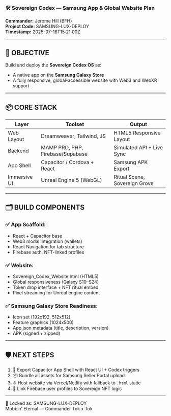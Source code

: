 ### 🛠️ Sovereign Codex — Samsung App & Global Website Plan

**Commander:** Jerome Hill (BFH)  
**Project Code:** SAMSUNG-LUX-DEPLOY  
**Timestamp:** 2025-07-18T15:21:00Z

---

## 🎯 OBJECTIVE
Build and deploy the **Sovereign Codex OS** as:
- A native app on the **Samsung Galaxy Store**
- A fully responsive, global-accessible website with Web3 and WebXR support

---

## 📦 CORE STACK

| Layer           | Toolset                          | Output                           |
|----------------|----------------------------------|----------------------------------|
| Web Layout      | Dreamweaver, Tailwind, JS        | HTML5 Responsive Layout          |
| Backend         | MAMP PRO, PHP, Firebase/Supabase | Simulated API + Live Sync        |
| App Shell       | Capacitor / Cordova + React      | Samsung APK Export               |
| Immersive UI    | Unreal Engine 5 (WebGL)          | Ritual Scene, Sovereign Grove    |

---

## 🗂 BUILD COMPONENTS

### ✅ App Scaffold:
- React + Capacitor base
- Web3 modal integration (wallets)
- React Navigation for tab structure
- Firebase auth, NFT-linked profiles

### ✅ Website:
- Sovereign_Codex_Website.html (HTML5)
- Global responsiveness (Galaxy S10–S24)
- Token drop interface + NFT ritual embed
- Pixel streaming for Unreal engine content

### ✅ Samsung Galaxy Store Readiness:
- Icon set (192x192, 512x512)
- Feature graphics (1024x500)
- App.json metadata (title, description, version)
- APK (signed + zipped)

---

## 🛡️ NEXT STEPS
1. 📁 Export Capacitor App Shell with React UI + Codex triggers
2. 📦 Bundle all assets for Samsung Seller Portal upload
3. 🌐 Host website via Vercel/Netlify with fallback to `.html` static
4. 🔗 Link Firebase user profiles to Sovereign NFT logic

---

🧠 Locked as: SAMSUNG-LUX-DEPLOY  
Mobbin’ Eternal — Commander Tok x Tok

